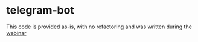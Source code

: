 # telegram-bot

This code is provided as-is, with no refactoring and was written during the [webinar](https://www.youtube.com/watch?v=Sg_607eoJDA&list=PL7FuXFaDeEX0ovUeVROcfrren_M1z5LgY&index=16&t=1354s) 